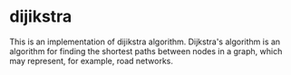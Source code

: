 # dijikstra
This is an implementation of dijikstra algorithm. Dijkstra's algorithm is an algorithm for finding the shortest paths between nodes in a graph, which may represent, for example, road networks.
